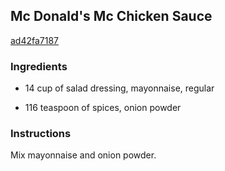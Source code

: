 ## Mc Donald's Mc Chicken Sauce

[ad42fa7187](http://www.food.com/recipe/mc-donalds-mc-chicken-sauce-66714)

### Ingredients

 - 14 cup of salad dressing, mayonnaise, regular

 - 116 teaspoon of spices, onion powder

### Instructions

Mix mayonnaise and onion powder.